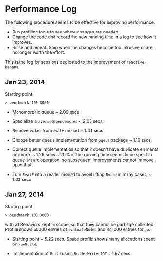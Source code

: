 Performance Log
===============

The following procedure seems to be effective for improving performance:

* Run profiling tools to see where changes are needed.
* Change the code and record the new running time in a log to see how it improves.
* Rinse and repeat. Stop when the changes become too intrusive or are no longer worth the effort.

This is the log for sessions dedicated to the improvement of `reactive-banana`.

Jan 23, 2014
------------
Starting point

    > benchmark 100 3000

* Monomorphic queue
    ~ 2.09 secs

* Specialize `traverseDependencies`
    ~ 2.03 secs

* Remove writer from `EvalP` monad
    ~ 1.44 secs

* Choose better queue implementation from `pqeue` package
    ~ 1.10 secs

* Correct queue implementation so that it doesn't have duplicate elements anymore.
    ~ 1.26 secs
    ~ 20% of the running time seems to be spent in queue `insert` operation, so subsequent improvements cannot improve upon that.

* Turn `EvalP` into a reader monad to avoid lifting `Build` in many cases.
    ~ 1.03 secs


Jan 27, 2014
------------
Starting point

    > benchmark 100 3000

with all Behaviors kept in scope, so that they cannot be garbage collected. Profile shows 60000 entries of `evaluateNodeL` and 441000 entries for `go`.

* Starting point
    ~ 5.22 secs. Space profile shows many allocations spent on `runBuild`.

* Implementation of `Build` using `ReaderWriterIOT`
    ~ 1.67 secs

